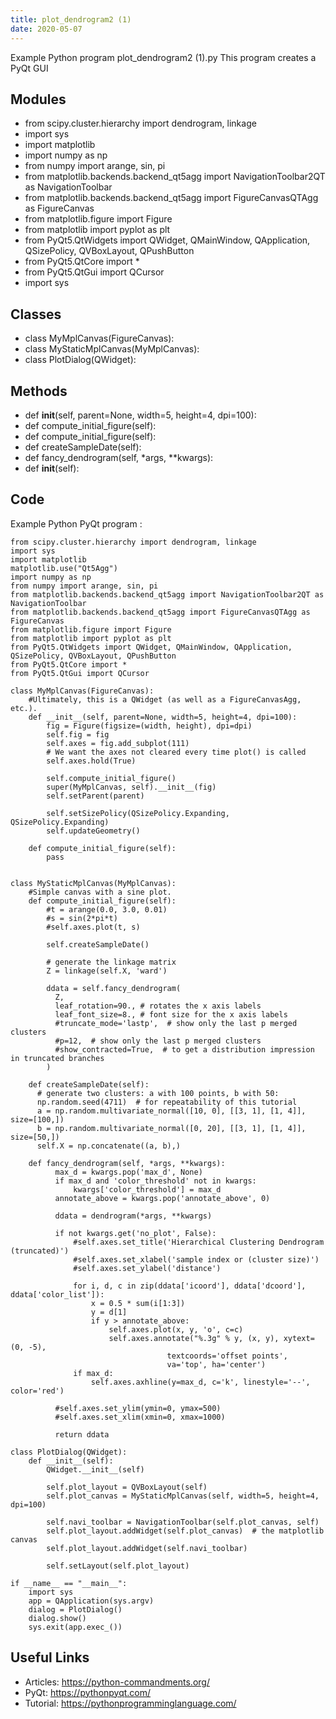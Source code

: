 ```yaml
---
title: plot_dendrogram2 (1)
date: 2020-05-07
---
```

Example Python program plot_dendrogram2 (1).py
This program creates a PyQt GUI

## Modules

* from scipy.cluster.hierarchy import dendrogram, linkage
* import sys
* import matplotlib
* import numpy as np
* from numpy import arange, sin, pi
* from matplotlib.backends.backend_qt5agg import NavigationToolbar2QT as NavigationToolbar
* from matplotlib.backends.backend_qt5agg import FigureCanvasQTAgg as FigureCanvas
* from matplotlib.figure import Figure
* from matplotlib import pyplot as plt
* from PyQt5.QtWidgets import QWidget, QMainWindow, QApplication, QSizePolicy, QVBoxLayout, QPushButton
* from PyQt5.QtCore import *
* from PyQt5.QtGui import QCursor
* import sys

## Classes

* class MyMplCanvas(FigureCanvas):
* class MyStaticMplCanvas(MyMplCanvas):
* class PlotDialog(QWidget):

## Methods

* def __init__(self, parent=None, width=5, height=4, dpi=100):
* def compute_initial_figure(self):
* def compute_initial_figure(self):
* def createSampleDate(self):
* def fancy_dendrogram(self, *args, **kwargs):
* def __init__(self):

## Code

Example Python PyQt program :

    from scipy.cluster.hierarchy import dendrogram, linkage
    import sys
    import matplotlib
    matplotlib.use("Qt5Agg")
    import numpy as np
    from numpy import arange, sin, pi
    from matplotlib.backends.backend_qt5agg import NavigationToolbar2QT as NavigationToolbar
    from matplotlib.backends.backend_qt5agg import FigureCanvasQTAgg as FigureCanvas
    from matplotlib.figure import Figure
    from matplotlib import pyplot as plt
    from PyQt5.QtWidgets import QWidget, QMainWindow, QApplication, QSizePolicy, QVBoxLayout, QPushButton
    from PyQt5.QtCore import *
    from PyQt5.QtGui import QCursor
    
    class MyMplCanvas(FigureCanvas):
        #Ultimately, this is a QWidget (as well as a FigureCanvasAgg, etc.).
        def __init__(self, parent=None, width=5, height=4, dpi=100):
            fig = Figure(figsize=(width, height), dpi=dpi)
            self.fig = fig
            self.axes = fig.add_subplot(111)
            # We want the axes not cleared every time plot() is called
            self.axes.hold(True)
    
            self.compute_initial_figure()
            super(MyMplCanvas, self).__init__(fig)
            self.setParent(parent)
    
            self.setSizePolicy(QSizePolicy.Expanding, QSizePolicy.Expanding)
            self.updateGeometry()
    
        def compute_initial_figure(self):
            pass
    
    
    class MyStaticMplCanvas(MyMplCanvas):
        #Simple canvas with a sine plot.
        def compute_initial_figure(self):
            #t = arange(0.0, 3.0, 0.01)
            #s = sin(2*pi*t)
            #self.axes.plot(t, s)
    
            self.createSampleDate()
    
            # generate the linkage matrix
            Z = linkage(self.X, 'ward')
    
            ddata = self.fancy_dendrogram(
              Z,
              leaf_rotation=90., # rotates the x axis labels
              leaf_font_size=8., # font size for the x axis labels
              #truncate_mode='lastp',  # show only the last p merged clusters
              #p=12,  # show only the last p merged clusters
              #show_contracted=True,  # to get a distribution impression in truncated branches
            )
    
        def createSampleDate(self):
          # generate two clusters: a with 100 points, b with 50:
          np.random.seed(4711)  # for repeatability of this tutorial
          a = np.random.multivariate_normal([10, 0], [[3, 1], [1, 4]], size=[100,])
          b = np.random.multivariate_normal([0, 20], [[3, 1], [1, 4]], size=[50,])
          self.X = np.concatenate((a, b),)
    
        def fancy_dendrogram(self, *args, **kwargs):
              max_d = kwargs.pop('max_d', None)
              if max_d and 'color_threshold' not in kwargs:
                  kwargs['color_threshold'] = max_d
              annotate_above = kwargs.pop('annotate_above', 0)
    
              ddata = dendrogram(*args, **kwargs)
    
              if not kwargs.get('no_plot', False):
                  #self.axes.set_title('Hierarchical Clustering Dendrogram (truncated)')
                  #self.axes.set_xlabel('sample index or (cluster size)')
                  #self.axes.set_ylabel('distance')
    
                  for i, d, c in zip(ddata['icoord'], ddata['dcoord'], ddata['color_list']):
                      x = 0.5 * sum(i[1:3])
                      y = d[1]
                      if y > annotate_above:
                          self.axes.plot(x, y, 'o', c=c)
                          self.axes.annotate("%.3g" % y, (x, y), xytext=(0, -5),
                                       textcoords='offset points',
                                       va='top', ha='center')
                  if max_d:
                      self.axes.axhline(y=max_d, c='k', linestyle='--', color='red')
    
              #self.axes.set_ylim(ymin=0, ymax=500)
              #self.axes.set_xlim(xmin=0, xmax=1000)
    
              return ddata
    
    class PlotDialog(QWidget):
        def __init__(self):
            QWidget.__init__(self)
    
            self.plot_layout = QVBoxLayout(self)
            self.plot_canvas = MyStaticMplCanvas(self, width=5, height=4, dpi=100)
    
            self.navi_toolbar = NavigationToolbar(self.plot_canvas, self)
            self.plot_layout.addWidget(self.plot_canvas)  # the matplotlib canvas
            self.plot_layout.addWidget(self.navi_toolbar)
    
            self.setLayout(self.plot_layout)
    
    if __name__ == "__main__":
        import sys
        app = QApplication(sys.argv)
        dialog = PlotDialog()
        dialog.show()
        sys.exit(app.exec_())

## Useful Links

- Articles: https://python-commandments.org/
- PyQt: https://pythonpyqt.com/
- Tutorial: https://pythonprogramminglanguage.com/
